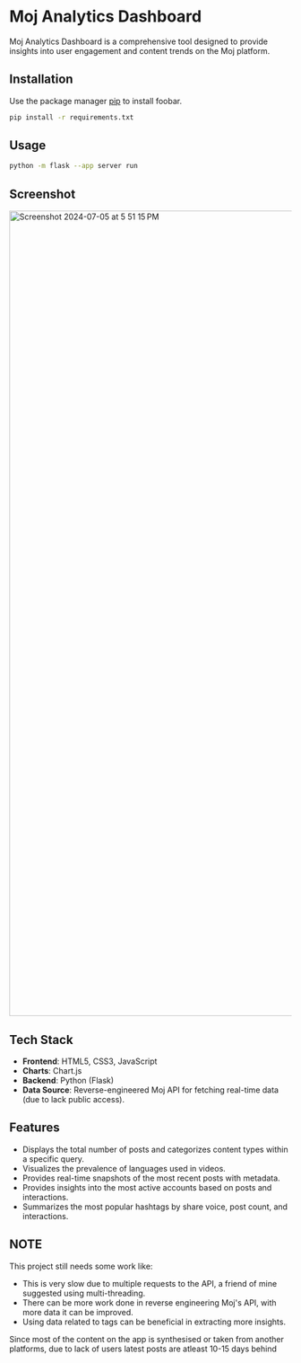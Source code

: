 # Moj Analytics Dashboard

Moj Analytics Dashboard is a comprehensive tool designed to provide insights into user engagement and content trends on the Moj platform. 

## Installation

Use the package manager [pip](https://pip.pypa.io/en/stable/) to install foobar.

```bash
pip install -r requirements.txt
```

## Usage

```bash
python -m flask --app server run
```

## Screenshot
<img width="1434" alt="Screenshot 2024-07-05 at 5 51 15 PM" src="https://github.com/usyntest/moj-analytics-dashboard/assets/68940203/6f5136e3-b264-4061-b2a8-0f059a028b90">

## Tech Stack
- **Frontend**: HTML5, CSS3, JavaScript
- **Charts**: Chart.js
- **Backend**: Python (Flask)
- **Data Source**: Reverse-engineered Moj API for fetching real-time data (due to lack public access).

## Features
- Displays the total number of posts and categorizes content types within a specific query.
- Visualizes the prevalence of languages used in videos.
- Provides real-time snapshots of the most recent posts with metadata.
- Provides insights into the most active accounts based on posts and interactions.
- Summarizes the most popular hashtags by share voice, post count, and interactions.


## NOTE
This project still needs some work like:
- This is very slow due to multiple requests to the API, a friend of mine suggested using multi-threading.
- There can be more work done in reverse engineering Moj's API, with more data it can be improved.
- Using data related to tags can be beneficial in extracting more insights.

Since most of the content on the app is synthesised or taken from another platforms, due to lack of users latest posts are atleast 10-15 days behind 
